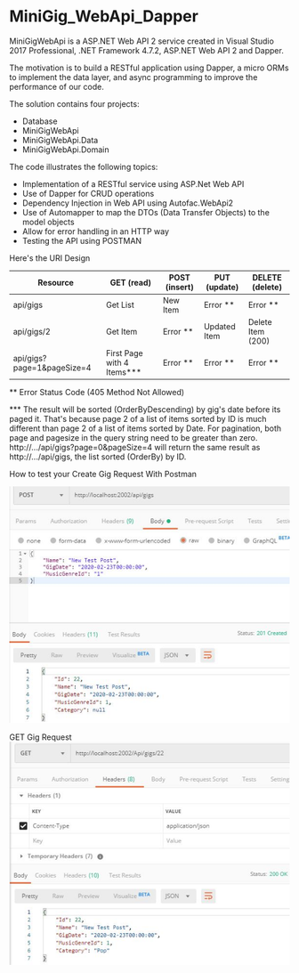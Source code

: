 # MiniGig_WebApi_Dapper
MiniGigWebApi is a ASP.NET Web API 2 service created in Visual Studio 2017 Professional, .NET Framework 4.7.2, ASP.NET Web API 2 and Dapper.

The motivation is to build a RESTful application using Dapper, a micro ORMs to implement the data layer, and async programming to improve the performance of our code. 

The solution contains four projects:
* Database
* MiniGigWebApi
* MiniGigWebApi.Data	
* MiniGigWebApi.Domain

The code illustrates the following topics:

* Implementation of a RESTful service using ASP.Net Web API 
* Use of Dapper for CRUD operations
* Dependency Injection in Web API using Autofac.WebApi2
* Use of Automapper to map the DTOs (Data Transfer Objects) to the model objects
* Allow for error handling in an HTTP way
* Testing the API using POSTMAN

Here's the URI Design

| Resource		    | GET (read)    		| POST (insert) | PUT (update) | DELETE (delete)  |
| ------------------------- | ------------------------- | ------------- | -------------| ---------------  |
| api/gigs 	            | Get List	    		| New Item	| Error **     | Error **	  |
| api/gigs/2                | Get Item      		| Error **	| Updated Item | Delete Item (200)|
| api/gigs?page=1&pageSize=4| First Page with 4 Items***| Error **	| Error **     | Error **	  |

** Error Status Code (405 Method Not Allowed)

*** The result will be sorted (OrderByDescending) by gig's date before its paged it.
	That's because page 2 of a list of items sorted by ID is much different than page 2 of a list of items sorted by Date.
	For pagination, both page and pagesize in the query string need to be greater than zero.
	http://.../api/gigs?page=0&pageSize=4 will return the same result as http://.../api/gigs, the list sorted (OrderBy) by ID.

How to test your Create Gig Request With Postman

![PostmanGetGig](https://github.com/monicacrespo/MiniGig_WebApi_Dapper/blob/master/MiniGigWebApi/Images/PostmanCreateGig.JPG)


GET Gig Request 
![PostmanGetGig](https://github.com/monicacrespo/MiniGig_WebApi_Dapper/blob/master/MiniGigWebApi/Images/PostmanGetGig.JPG)

